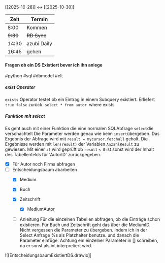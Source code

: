 [[2025-10-28]] <-> [[2025-10-30]]

| Zeit  | Termin      |
| ----- | ----------- |
| 8:00  | Kommen      |
| ~~9:30~~  | ~~RD Sync~~     |
| 14:30 | azubi Daily |
| 16:45 | gehen       |
#### Fragen ob ein DS Existiert bevor ich ihn anlege
#python #sql #dbmodel #elt 
##### exist Operator
`exists` Operator testet ob ein Eintrag in einem Subquery existiert. Erliefert `true false` zurück.
`select * from autor
`where exists
##### Funktion mit select
Es geht auch mit einer Funktion die eine normalen SQLAbfrage `select`die verschachtelt
Die Parameter werden genau wie beim `insert`übergeben.
Das Ergebnis der Abfrage wird mit `result = mycursor.fetchall` geholt.
Die Ergebnisse werden mit `len(result)` der Variablen `AnzahlResult` zu gewiesen.
Mit einer `if` wird geprüft ob `result` `< 0`  ist
sonst wird der Inhalt des Tabellenfelds für 'AutorID' zurückgegeben.
- [x] Für Autor noch Firma abfragen
- [ ] Entscheidungsbaum abarbeiten
	- [x] Medium
	- [x] Buch
	- [x] Zeitschrift
		- [x] MediumAutor
	- [ ] Anleitung
Für die einzelnen Tabellen abfragen, ob die Einträge schon existieren. Für Buch und Zeitschrift geht das über die MediumID. Nicht vergessen die Parameter zu übergeben.
Indem ich in der Select Anfrage %s als Platzhalter benutze. und danach die Parameter einfüge. Achtung ein einzelner Parameter in [] schreiben, da er sonst als int interpretiert wird.


![[EntscheidungsbaumExistiertDS.drawio]]

